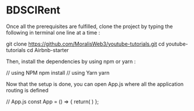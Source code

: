 # BDSCIRent

Once all the prerequisites are fulfilled, clone the project by typing the following in terminal one line at a time :

git clone https://github.com/MoralisWeb3/youtube-tutorials.git cd youtube-tutorials cd Airbnb-starter

Then, install the dependencies by using npm or yarn :

// using NPM npm install // using Yarn yarn

Now that the setup is done, you can open App.js where all the application routing is defined

// App.js const App = () => { return( <Route path="/" element={} /> <Route path="/rentals" element={} /> ) };
